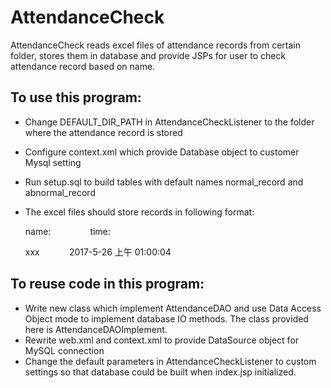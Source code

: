 # AttendanceCheck
AttendanceCheck reads excel files of attendance records from certain folder, stores them in database and provide JSPs for user to check attendance record based on name.

## To use this program:
- Change DEFAULT_DIR_PATH in AttendanceCheckListener to the folder where the attendance record is stored
- Configure context.xml which provide Database object to customer Mysql setting
- Run setup.sql to build tables with default names normal_record and abnormal_record
- The excel files should store records in following format:

  name:&nbsp; &nbsp; &nbsp; &nbsp; &nbsp; &nbsp; &nbsp; &nbsp; time:

  xxx&nbsp; &nbsp; &nbsp; &nbsp; &nbsp; &nbsp; 2017-5-26 上午 01:00:04

## To reuse code in this program:
- Write new class which implement AttendanceDAO and use Data Access Object mode to implement database IO methods. The class provided here is AttendanceDAOImplement.
- Rewrite web.xml and context.xml to provide DataSource object for MySQL connection
- Change the default parameters in AttendanceCheckListener to custom settings so that database could be built when index.jsp initialized.
